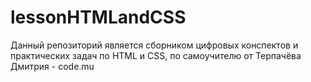 # lessonHTMLandCSS
Данный репозиторий является сборником цифровых конспектов и практических задач по HTML и CSS, по самоучителю от Терпачёва Дмитрия - code.mu